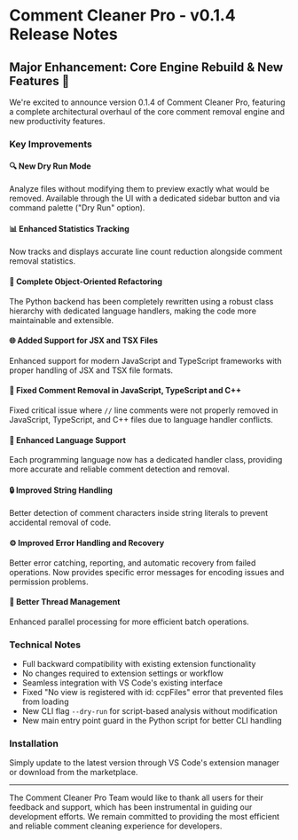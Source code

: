 # Comment Cleaner Pro - v0.1.4 Release Notes
## Major Enhancement: Core Engine Rebuild & New Features 🚀

We're excited to announce version 0.1.4 of Comment Cleaner Pro, featuring a complete architectural overhaul of the core comment removal engine and new productivity features.

### Key Improvements

#### 🔍 New Dry Run Mode
Analyze files without modifying them to preview exactly what would be removed. Available through the UI with a dedicated sidebar button and via command palette ("Dry Run" option).

#### 📊 Enhanced Statistics Tracking
Now tracks and displays accurate line count reduction alongside comment removal statistics.

#### 🔄 Complete Object-Oriented Refactoring
The Python backend has been completely rewritten using a robust class hierarchy with dedicated language handlers, making the code more maintainable and extensible.

#### 🌐 Added Support for JSX and TSX Files
Enhanced support for modern JavaScript and TypeScript frameworks with proper handling of JSX and TSX file formats.

#### 🐛 Fixed Comment Removal in JavaScript, TypeScript and C++
Fixed critical issue where `//` line comments were not properly removed in JavaScript, TypeScript, and C++ files due to language handler conflicts.

#### 🧰 Enhanced Language Support
Each programming language now has a dedicated handler class, providing more accurate and reliable comment detection and removal.

#### 🔒 Improved String Handling
Better detection of comment characters inside string literals to prevent accidental removal of code.

#### ⚙️ Improved Error Handling and Recovery
Better error catching, reporting, and automatic recovery from failed operations. Now provides specific error messages for encoding issues and permission problems.

#### 🚦 Better Thread Management
Enhanced parallel processing for more efficient batch operations.

### Technical Notes
- Full backward compatibility with existing extension functionality
- No changes required to extension settings or workflow
- Seamless integration with VS Code's existing interface
- Fixed "No view is registered with id: ccpFiles" error that prevented files from loading
- New CLI flag `--dry-run` for script-based analysis without modification
- New main entry point guard in the Python script for better CLI handling

### Installation
Simply update to the latest version through VS Code's extension manager or download from the marketplace.

---

The Comment Cleaner Pro Team would like to thank all users for their feedback and support, which has been instrumental in guiding our development efforts. We remain committed to providing the most efficient and reliable comment cleaning experience for developers.